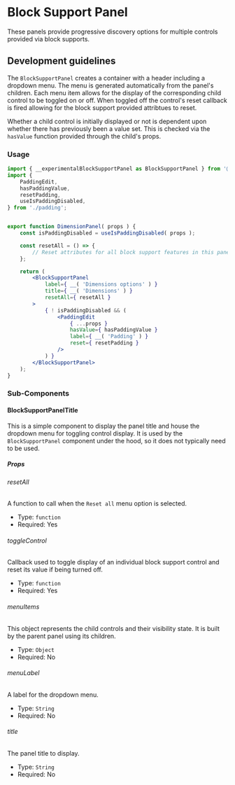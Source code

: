 # Block Support Panel

These panels provide progressive discovery options for multiple controls
provided via block supports.

## Development guidelines

The `BlockSupportPanel` creates a container with a header including a dropdown
menu. The menu is generated automatically from the panel's children. Each menu
item allows for the display of the corresponding child control to be toggled
on or off. When toggled off the control's reset callback is fired allowing for
the block support provided attribtues to reset.

Whether a child control is initially displayed or not is dependent upon
whether there has previously been a value set. This is checked via the
`hasValue` function provided through the child's props.

### Usage

```jsx
import { __experimentalBlockSupportPanel as BlockSupportPanel } from '@wordpress/components';
import {
	PaddingEdit,
	hasPaddingValue,
	resetPadding,
	useIsPaddingDisabled,
} from './padding';


export function DimensionPanel( props ) {
	const isPaddingDisabled = useIsPaddingDisabled( props );

	const resetAll = () => {
		// Reset attributes for all block support features in this panel.
	};

	return (
		<BlockSupportPanel
			label={ __( 'Dimensions options' ) }
			title={ __( 'Dimensions' ) }
			resetAll={ resetAll }
		>
			{ ! isPaddingDisabled && (
				<PaddingEdit
					{ ...props }
					hasValue={ hasPaddingValue }
					label={ __( 'Padding' ) }
					reset={ resetPadding }
				/>
			) }
		</BlockSupportPanel>
	);
}
```

### Sub-Components

#### BlockSupportPanelTitle

This is a simple component to display the panel title and house the dropdown
menu for toggling control display. It is used by the `BlockSupportPanel`
component under the hood, so it does not typically need to be used.

##### Props
###### resetAll

A function to call when the `Reset all` menu option is selected.

-   Type: `function`
-   Required: Yes

###### toggleControl

Callback used to toggle display of an individual block support control and reset
its value if being turned off.

-   Type: `function`
-   Required: Yes

###### menuItems

This object represents the child controls and their visibility state. It
is built by the parent panel using its children.

-   Type: `Object`
-   Required: No

###### menuLabel

A label for the dropdown menu.

-   Type: `String`
-   Required: No

###### title

The panel title to display.

-   Type: `String`
-   Required: No
